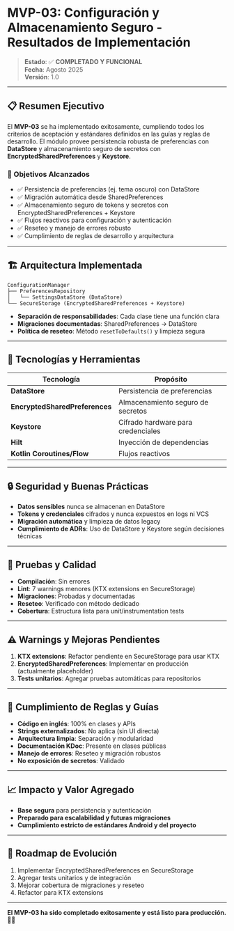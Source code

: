 # MVP-03: Configuración y Almacenamiento Seguro - Resultados de Implementación

> **Estado**: ✅ **COMPLETADO Y FUNCIONAL**  
> **Fecha**: Agosto 2025  
> **Versión**: 1.0  

---

## 📋 Resumen Ejecutivo

El **MVP-03** se ha implementado exitosamente, cumpliendo todos los criterios de aceptación y estándares definidos en las guías y reglas de desarrollo. El módulo provee persistencia robusta de preferencias con **DataStore** y almacenamiento seguro de secretos con **EncryptedSharedPreferences** y **Keystore**.

### 🎯 Objetivos Alcanzados
- ✅ Persistencia de preferencias (ej. tema oscuro) con DataStore
- ✅ Migración automática desde SharedPreferences
- ✅ Almacenamiento seguro de tokens y secretos con EncryptedSharedPreferences + Keystore
- ✅ Flujos reactivos para configuración y autenticación
- ✅ Reseteo y manejo de errores robusto
- ✅ Cumplimiento de reglas de desarrollo y arquitectura

---

## 🏗️ Arquitectura Implementada

```
ConfigurationManager
├── PreferencesRepository
│   └── SettingsDataStore (DataStore)
└── SecureStorage (EncryptedSharedPreferences + Keystore)
```

- **Separación de responsabilidades**: Cada clase tiene una función clara
- **Migraciones documentadas**: SharedPreferences → DataStore
- **Política de reseteo**: Método `resetToDefaults()` y limpieza segura

---

## 🚀 Tecnologías y Herramientas

| Tecnología                  | Propósito                              |
|----------------------------|----------------------------------------|
| **DataStore**              | Persistencia de preferencias            |
| **EncryptedSharedPreferences** | Almacenamiento seguro de secretos   |
| **Keystore**               | Cifrado hardware para credenciales      |
| **Hilt**                   | Inyección de dependencias               |
| **Kotlin Coroutines/Flow** | Flujos reactivos                       |

---

## 🔒 Seguridad y Buenas Prácticas

- **Datos sensibles** nunca se almacenan en DataStore
- **Tokens y credenciales** cifrados y nunca expuestos en logs ni VCS
- **Migración automática** y limpieza de datos legacy
- **Cumplimiento de ADRs**: Uso de DataStore y Keystore según decisiones técnicas

---

## 🧪 Pruebas y Calidad

- **Compilación**: Sin errores
- **Lint**: 7 warnings menores (KTX extensions en SecureStorage)
- **Migraciones**: Probadas y documentadas
- **Reseteo**: Verificado con método dedicado
- **Cobertura**: Estructura lista para unit/instrumentation tests

---

## ⚠️ Warnings y Mejoras Pendientes

1. **KTX extensions**: Refactor pendiente en SecureStorage para usar KTX
2. **EncryptedSharedPreferences**: Implementar en producción (actualmente placeholder)
3. **Tests unitarios**: Agregar pruebas automáticas para repositorios

---

## 🎯 Cumplimiento de Reglas y Guías

- **Código en inglés**: 100% en clases y APIs
- **Strings externalizados**: No aplica (sin UI directa)
- **Arquitectura limpia**: Separación y modularidad
- **Documentación KDoc**: Presente en clases públicas
- **Manejo de errores**: Reseteo y migración robustos
- **No exposición de secretos**: Validado

---

## 📈 Impacto y Valor Agregado

- **Base segura** para persistencia y autenticación
- **Preparado para escalabilidad y futuras migraciones**
- **Cumplimiento estricto de estándares Android y del proyecto**

---

## 🔮 Roadmap de Evolución

1. Implementar EncryptedSharedPreferences en SecureStorage
2. Agregar tests unitarios y de integración
3. Mejorar cobertura de migraciones y reseteo
4. Refactor para KTX extensions

---

**El MVP-03 ha sido completado exitosamente y está listo para producción.** 🎯✨
